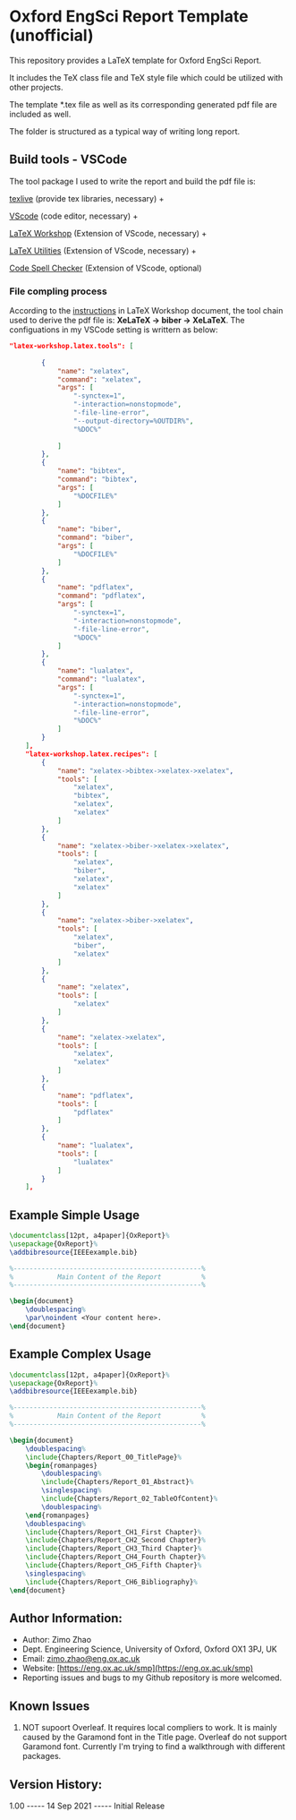 # Oxford EngSci Report Template (unofficial)

This repository provides a LaTeX template for Oxford EngSci Report.

It includes the TeX class file and TeX style file which could be utilized with other projects.

The template *.tex file as well as its corresponding generated pdf file are included as well.

The folder is structured as a typical way of writing long report.

## Build tools - VSCode

The tool package I used to write the report and build the pdf file is:

[texlive](https://www.tug.org/texlive/) (provide tex libraries, necessary) +

[VScode](https://code.visualstudio.com/) (code editor, necessary) +

[LaTeX Workshop](https://marketplace.visualstudio.com/items?itemName=James-Yu.latex-workshop) (Extension of VScode, necessary) +

[LaTeX Utilities](https://marketplace.visualstudio.com/items?itemName=tecosaur.latex-utilities) (Extension of VScode, necessary) +

[Code Spell Checker](https://marketplace.visualstudio.com/items?itemName=streetsidesoftware.code-spell-checker) (Extension of VScode, optional)

### File compling process

According to the [instructions](https://github.com/James-Yu/LaTeX-Workshop/wiki/Compile#latex-recipes) in LaTeX Workshop document, the tool chain used to derive the pdf file is: **XeLaTeX -> biber -> XeLaTeX**. The configuations in my VSCode setting is writtern as below:

```json
"latex-workshop.latex.tools": [
  
        {
            "name": "xelatex",
            "command": "xelatex",
            "args": [
                "-synctex=1",
                "-interaction=nonstopmode",
                "-file-line-error",
                "--output-directory=%OUTDIR%",
                "%DOC%"
            
            ]
        },
        {
            "name": "bibtex",
            "command": "bibtex",
            "args": [
                "%DOCFILE%"
            ]
        },
        {
            "name": "biber",
            "command": "biber",
            "args": [
                "%DOCFILE%"
            ]
        },
        {
            "name": "pdflatex",
            "command": "pdflatex",
            "args": [
                "-synctex=1",
                "-interaction=nonstopmode",
                "-file-line-error",
                "%DOC%"
            ]
        },
        {
            "name": "lualatex",
            "command": "lualatex",
            "args": [
                "-synctex=1",
                "-interaction=nonstopmode",
                "-file-line-error",
                "%DOC%"
            ]
        }
    ],
    "latex-workshop.latex.recipes": [
        {
            "name": "xelatex->bibtex->xelatex->xelatex",
            "tools": [
                "xelatex",
                "bibtex",
                "xelatex",
                "xelatex"
            ]
        },
        {
            "name": "xelatex->biber->xelatex->xelatex",
            "tools": [
                "xelatex",
                "biber",
                "xelatex",
                "xelatex"
            ]
        },
        {
            "name": "xelatex->biber->xelatex",
            "tools": [
                "xelatex",
                "biber",
                "xelatex"
            ]
        },
        {
            "name": "xelatex",
            "tools": [
                "xelatex"
            ]
        },
        {
            "name": "xelatex->xelatex",
            "tools": [
                "xelatex",
                "xelatex"
            ]
        },
        {
            "name": "pdflatex",
            "tools": [
                "pdflatex"
            ]
        },
        {
            "name": "lualatex",
            "tools": [
                "lualatex"
            ]
        }
    ],
```

## Example Simple Usage

```latex
\documentclass[12pt, a4paper]{OxReport}%
\usepackage{OxReport}%
\addbibresource{IEEEexample.bib} 

%-----------------------------------------------%
%           Main Content of the Report          %
%-----------------------------------------------%

\begin{document}
    \doublespacing%
    \par\noindent <Your content here>.
\end{document}
```

## Example Complex Usage

```latex
\documentclass[12pt, a4paper]{OxReport}%
\usepackage{OxReport}%
\addbibresource{IEEEexample.bib} 

%-----------------------------------------------%
%           Main Content of the Report          %
%-----------------------------------------------%

\begin{document}
    \doublespacing%
    \include{Chapters/Report_00_TitlePage}%
    \begin{romanpages}
        \doublespacing%
        \include{Chapters/Report_01_Abstract}%
        \singlespacing%
        \include{Chapters/Report_02_TableOfContent}%
        \doublespacing%
    \end{romanpages}
    \doublespacing%
    \include{Chapters/Report_CH1_First Chapter}%
    \include{Chapters/Report_CH2_Second Chapter}%
    \include{Chapters/Report_CH3_Third Chapter}%
    \include{Chapters/Report_CH4_Fourth Chapter}%
    \include{Chapters/Report_CH5_Fifth Chapter}%
    \singlespacing%
    \include{Chapters/Report_CH6_Bibliography}%
\end{document}
```

## Author Information:

* Author: Zimo Zhao
* Dept. Engineering Science, University of Oxford, Oxford OX1 3PJ, UK
* Email: [zimo.zhao@eng.ox.ac.uk](mailto:zimo.zhao@eng.ox.ac.uk)
* Website: [https://eng.ox.ac.uk/smp](https://eng.ox.ac.uk/smp)
* Reporting issues and bugs to my Github repository is more welcomed.

## Known Issues

1. NOT supoort Overleaf. It requires local compliers to work. It is mainly caused by the Garamond font in the Title page. Overleaf do not support Garamond font. Currently I'm trying to find a walkthrough with different packages.

## Version History:

1.00 ----- 14 Sep 2021 ----- Initial Release
